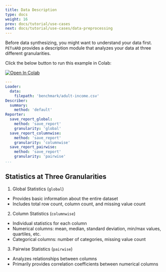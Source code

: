```yaml
---
title: Data Description
type: docs
weight: 16
prev: docs/tutorial/use-cases
next: docs/tutorial/use-cases/data-preprocessing
---
```



Before data synthesizing, you might want to understand your data first. `PETsARD` provides a description module that analyzes your data at three different granularities.

Click the below button to run this example in Colab:

[![Open In Colab](https://colab.research.google.com/assets/colab-badge.svg)](https://colab.research.google.com/github/nics-tw/petsard/blob/main/demo/use-cases/data-description.ipynb)

```yaml
---
Loader:
  data:
    filepath: 'benchmark/adult-income.csv'
Describer:
  summary:
    method: 'default'
Reporter:
  save_report_global:
    method: 'save_report'
    granularity: 'global'
  save_report_columnwise:
    method: 'save_report'
    granularity: 'columnwise'
  save_report_pairwise:
    method: 'save_report'
    granularity: 'pairwise'
...
```

## Statistics at Three Granularities

1. Global Statistics (`global`)

  - Provides basic information about the entire dataset
  - Includes total row count, column count, and missing value count

2. Column Statistics (`columnwise`)

  - Individual statistics for each column
  - Numerical columns: mean, median, standard deviation, min/max values, quartiles, etc.
  - Categorical columns: number of categories, missing value count

3. Pairwise Statistics (`pairwise`)

  - Analyzes relationships between columns
  - Primarily provides correlation coefficients between numerical columns